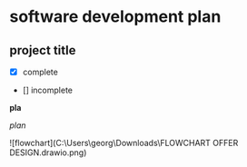 # software development plan

## project title

- [x] complete

- [] incomplete

**pla**

*plan*


![flowchart](C:\Users\georg\Downloads\FLOWCHART OFFER DESIGN.drawio.png)